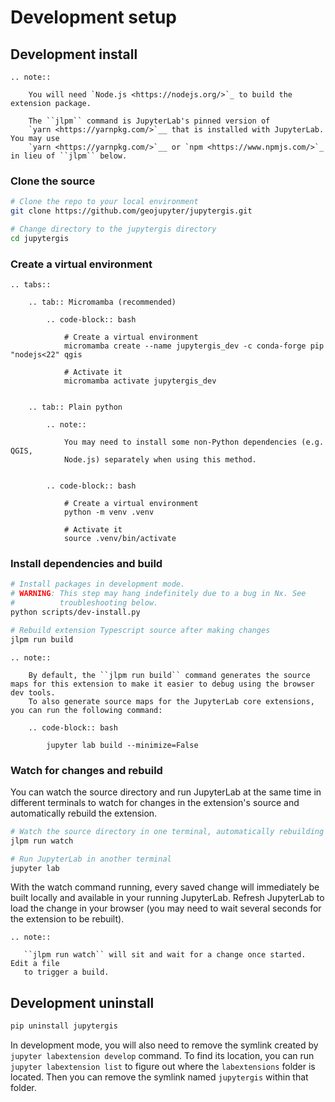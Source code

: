 # Development setup

## Development install

```{eval-rst}
.. note::

    You will need `Node.js <https://nodejs.org/>`_ to build the extension package.

    The ``jlpm`` command is JupyterLab's pinned version of
    `yarn <https://yarnpkg.com/>`__ that is installed with JupyterLab. You may use
    `yarn <https://yarnpkg.com/>`__ or `npm <https://www.npmjs.com/>`_ in lieu of ``jlpm`` below.

```

### Clone the source

```bash
# Clone the repo to your local environment
git clone https://github.com/geojupyter/jupytergis.git

# Change directory to the jupytergis directory
cd jupytergis
```

### Create a virtual environment

```{eval-rst}
.. tabs::

    .. tab:: Micromamba (recommended)

        .. code-block:: bash

            # Create a virtual environment
            micromamba create --name jupytergis_dev -c conda-forge pip "nodejs<22" qgis

            # Activate it
            micromamba activate jupytergis_dev


    .. tab:: Plain python

        .. note::

            You may need to install some non-Python dependencies (e.g. QGIS,
            Node.js) separately when using this method.


        .. code-block:: bash

            # Create a virtual environment
            python -m venv .venv

            # Activate it
            source .venv/bin/activate

```

### Install dependencies and build

```bash
# Install packages in development mode.
# WARNING: This step may hang indefinitely due to a bug in Nx. See
#          troubleshooting below.
python scripts/dev-install.py

# Rebuild extension Typescript source after making changes
jlpm run build
```

```{eval-rst}
.. note::

    By default, the ``jlpm run build`` command generates the source maps for this extension to make it easier to debug using the browser dev tools.
    To also generate source maps for the JupyterLab core extensions, you can run the following command:

    .. code-block:: bash

        jupyter lab build --minimize=False

```

### Watch for changes and rebuild

You can watch the source directory and run JupyterLab at the same time in different terminals to watch for changes in the extension's source and automatically rebuild the extension.

```bash
# Watch the source directory in one terminal, automatically rebuilding when needed
jlpm run watch

# Run JupyterLab in another terminal
jupyter lab
```

With the watch command running, every saved change will immediately be built locally and available in your running JupyterLab. Refresh JupyterLab to load the change in your browser (you may need to wait several seconds for the extension to be rebuilt).

```{eval-rst}
.. note::

   ``jlpm run watch`` will sit and wait for a change once started. Edit a file
   to trigger a build.

```

## Development uninstall

```bash
pip uninstall jupytergis
```

In development mode, you will also need to remove the symlink created by `jupyter labextension develop` command. To find its location, you can run `jupyter labextension list` to figure out where the `labextensions` folder is located. Then you can remove the symlink named `jupytergis` within that folder.
